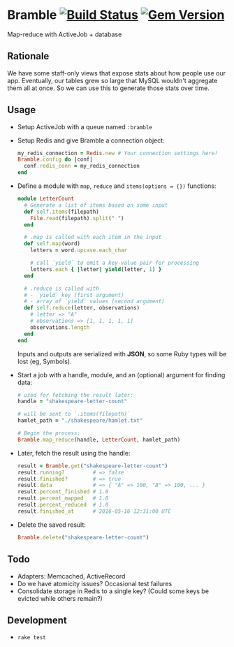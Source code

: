 # Bramble [![Build Status](https://travis-ci.org/rmosolgo/bramble.svg?branch=master)](https://travis-ci.org/rmosolgo/bramble) [![Gem Version](https://badge.fury.io/rb/bramble.svg)](https://badge.fury.io/rb/bramble)

Map-reduce with ActiveJob + database

## Rationale

We have some staff-only views that expose stats about how people use our app. Eventually, our tables grew so large that MySQL wouldn't aggregate them all at once. So we can use this to generate those stats over time.

## Usage

- Setup ActiveJob with a queue named `:bramble`

- Setup Redis and give Bramble a connection object:

  ```ruby
  my_redis_connection = Redis.new # Your connection settings here!
  Bramble.config do |conf|
    conf.redis_conn = my_redis_connection
  end
  ```

- Define a module with `map`, `reduce` and `items(options = {})` functions:

  ```ruby
  module LetterCount
    # Generate a list of items based on some input
    def self.items(filepath)
      File.read(filepath).split(" ")
    end

    # .map is called with each item in the input
    def self.map(word)
      letters = word.upcase.each_char

      # call `yield` to emit a key-value pair for processing
      letters.each { |letter| yield(letter, 1) }
    end

    # .reduce is called with
    # - `yield` key (first argument)
    # - array of `yield` values (second argument)
    def self.reduce(letter, observations)
      # letter => "A"
      # observations => [1, 1, 1, 1, 1]
      observations.length
    end
  end
  ```

  Inputs and outputs are serialized with __JSON__, so some Ruby types will be lost (eg, Symbols).

- Start a job with a handle, module, and an (optional) argument for finding data:

  ```ruby
  # used for fetching the result later:
  handle = "shakespeare-letter-count"

  # will be sent to `.items(filepath)`
  hamlet_path = "./shakespeare/hamlet.txt"

  # Begin the process:
  Bramble.map_reduce(handle, LetterCount, hamlet_path)
  ```

- Later, fetch the result using the handle:

  ```ruby
  result = Bramble.get("shakespeare-letter-count")
  result.running?         # => false
  result.finished?        # => true
  result.data             # => { "A" => 100, "B" => 100, ... }
  result.percent_finished # 1.0
  result.percent_mapped   # 1.0
  result.percent_reduced  # 1.0
  result.finished_at      # 2016-05-16 12:31:00 UTC
  ```

- Delete the saved result:

  ```ruby
  Bramble.delete("shakespeare-letter-count")
  ```

## Todo

- Adapters: Memcached, ActiveRecord
- Do we have atomicity issues? Occasional test failures
- Consolidate storage in Redis to a single key? (Could some keys be evicted while others remain?)

## Development

- `rake test`

